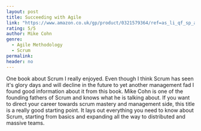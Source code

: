 ```yaml
---
layout: post
title: Succeeding with Agile
link: "https://www.amazon.co.uk/gp/product/0321579364/ref=as_li_qf_sp_asin_il_tl?ie=UTF8&camp=1634&creative=6738&creativeASIN=0321579364&linkCode=as2&tag=jussihallilac-21"
rating: 5/5
author: Mike Cohn
genre:
  - Agile Methodology
  - Scrum
permalink:
header: no
---
```


One book about Scrum I really enjoyed. Even though I think Scrum has seen it's glory days and will decline in the future to yet another management fad I found good information about it from this book. Mike Cohn is one of the founding fathers of Scrum and knows what he is talking about. If you want to direct your career towards scrum mastery and management side, this title is a really good starting point. It lays out everything you need to know about Scrum, starting from basics and expanding all the way to distributed and massive teams.
